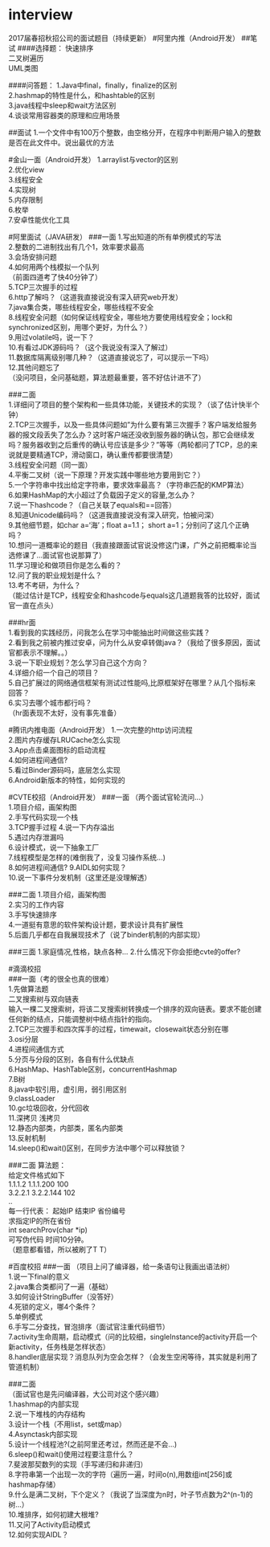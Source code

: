 # interview
2017届春招秋招公司的面试题目（持续更新）
#阿里内推（Android开发）
##笔试
####选择题：
快速排序  
二叉树遍历  
UML类图  

####问答题：
1.Java中final，finally，finalize的区别  
2.hashmap的特性是什么，和hashtable的区别   
3.java线程中sleep和wait方法区别   
4.谈谈常用容器类的原理和应用场景   

##面试
1.一个文件中有100万个整数，由空格分开，在程序中判断用户输入的整数是否在此文件中。说出最优的方法


#金山一面（Android开发）
1.arraylist与vector的区别  
2.优化view    
3.线程安全  
4.实现树  
5.内存限制  
6.枚举  
7.安卓性能优化工具  

#阿里面试（JAVA研发）
###一面
1.写出知道的所有单例模式的写法  
2.整数的二进制找出有几个1，效率要求最高   
3.会场安排问题   
4.如何用两个栈模拟一个队列   
（前面四道考了快40分钟了）  
5.TCP三次握手的过程   
6.http了解吗？（这道我直接说没有深入研究web开发）   
7.java集合类，哪些线程安全，哪些线程不安全   
8.线程安全问题（如何保证线程安全，哪些地方要使用线程安全；lock和synchronized区别，用哪个更好，为什么？）   
9.用过volatile吗，说一下？   
10.有看过JDK源码吗？（这个我说没有深入了解过）  
11.数据库隔离级别哪几种？（这道直接说忘了，可以提示一下吗）   
12.其他问题忘了   
（没问项目，全问基础题，算法题最重要，答不好估计进不了）   

###二面   
1.详细问了项目的整个架构和一些具体功能，关键技术的实现？（谈了估计快半个钟）   
2.TCP三次握手，以及一些具体问题如”为什么要有第三次握手？客户端发给服务器的报文段丢失了怎么办？这时客户端还没收到服务器的确认包，那它会继续发吗？服务器收到之后重传的确认号应该是多少？”等等（两轮都问了TCP，总的来说就是要精通TCP，滑动窗口，确认重传都要很清楚）   
3.线程安全问题（同一面）   
4.平衡二叉树（说一下原理？开发实践中哪些地方要用到它？）  
5.一个字符串中找出给定字符串，要求效率最高？（字符串匹配的KMP算法）   
6.如果HashMap的大小超过了负载因子定义的容量,怎么办？   
7.说一下hashcode？（自己关联了equals和==回答）  
8.知道Unicode编码吗？（这道我直接说没有深入研究，怕被问深）   
9.其他细节题，如char a=‘海’；float a=1.1； short a=1；分别问了这几个正确吗？   
10.想问一道概率论的题目（我直接跟面试官说没修这门课，广外之前把概率论当选修课了…面试官也说那算了）   
11.学习理论和做项目你是怎么看的？   
12.问了我的职业规划是什么？   
13.考不考研，为什么？   
（能过估计是TCP，线程安全和hashcode与equals这几道题我答的比较好，面试官一直在点头）   

###hr面   
1.看到我的实践经历，问我怎么在学习中能抽出时间做这些实践？   
2.看到我之前被内推过安卓，问为什么从安卓转做java？（我给了很多原因，面试官都表示不理解。。）   
3.说一下职业规划？怎么学习自己这个方向？  
4.详细介绍一个自己的项目？   
5.自己扩展过的网络通信框架有测试过性能吗,比原框架好在哪里？从几个指标来回答？  
6.实习去哪个城市都行吗？   
（hr面表现不太好，没有事先准备）  

#腾讯内推电面（Android开发）
1.一次完整的http访问流程    
2.图片内存缓存LRUCache怎么实现  
3.App点击桌面图标的启动流程    
4.如何进程间通信?     
5.看过Binder源码吗，底层怎么实现  
6.Android新版本的特性，如何实现的  

#CVTE校招（Android开发）
###一面
（两个面试官轮流问...）     
1.项目介绍，画架构图     
2.手写代码实现一个栈   
3.TCP握手过程
4.说一下内存溢出   
5.遇过内存泄漏吗   
6.设计模式，说一下抽象工厂   
7.线程模型是怎样的(难倒我了，没复习操作系统...)     
8.如何进程间通信?
9.AIDL如何实现？    
10.说一下事件分发机制（这里还是没理解透）      

###二面
1.项目介绍，画架构图  
2.实习的工作内容     
3.手写快速排序     
4.一道挺有意思的软件架构设计题，要求设计具有扩展性   
5.后面几乎都在自我展现技术了（说了binder机制的内部实现）    

###三面
1.家庭情况,性格，缺点各种...
2.什么情况下你会拒绝cvte的offer?   


#滴滴校招  
###一面（考的很全也真的很难）  
1.先做算法题         
二叉搜索树与双向链表     
输入一棵二叉搜索树，将该二叉搜索树转换成一个排序的双向链表。要求不能创建任何新的结点，只能调整树中结点指针的指向。    
2.TCP三次握手和四次挥手的过程，timewait，closewait状态分别在哪  
3.osi分层   
4.进程间通信方式    
5.分页与分段的区别，各自有什么优缺点     
6.HashMap、HashTable区别，concurrentHashmap     
7.B树    
8.java中软引用，虚引用，弱引用区别    
9.classLoader     
10.gc垃圾回收，分代回收     
11.深拷贝 浅拷贝   
12.静态内部类，内部类，匿名内部类     
13.反射机制   
14.sleep()和wait()区别，在同步方法中哪个可以释放锁？   

###二面
算法题：     
给定文件格式如下   
1.1.1.2 1.1.1.200 100  
3.2.2.1 3.2.2.144 102  
..   
每一行代表： 起始IP 结束IP  省份编号   
求指定IP的所在省份   
int searchProv(char *ip)   
可写伪代码 时间10分钟。  
（题意都看错，所以被刷了T T）

#百度校招
###一面
（项目上问了编译器，给一条语句让我画出语法树）         
1.说一下final的意义     
2.java集合类都问了一遍（基础）  
3.如何设计StringBuffer（没答好）    
4.死锁的定义，哪4个条件？    
5.单例模式      
6.手写二分查找，冒泡排序（面试官注重代码细节）      
7.activity生命周期，启动模式（问的比较细，singleInstance的activity开启一个新activity，任务栈是怎样状态）   
8.handler底层实现？消息队列为空会怎样？（会发生空闲等待，其实就是利用了管道机制）   

###二面  
（面试官也是先问编译器，大公司对这个感兴趣）  
1.hashmap的内部实现   
2.说一下堆栈的内存结构  
3.设计一个栈（不用list，set或map）  
4.Asynctask内部实现  
5.设计一个线程池?(之前阿里还考过，然而还是不会...)  
6.sleep()和wait()使用过程要注意什么？    
7.斐波那契数列的实现（手写递归和非递归）  
8.字符串第一个出现一次的字符（遍历一遍，时间o(n),用数组int[256]或hashmap存储）  
9.什么是满二叉树，下个定义？（我说了当深度为n时，叶子节点数为2^(n-1)的树...）  
10.堆排序，如何初建大根堆?  
11.又问了Activity启动模式  
12.如何实现AIDL？    

